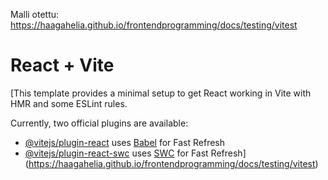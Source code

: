Malli otettu:
https://haagahelia.github.io/frontendprogramming/docs/testing/vitest


# React + Vite

[This template provides a minimal setup to get React working in Vite with HMR and some ESLint rules.

Currently, two official plugins are available:

- [@vitejs/plugin-react](https://github.com/vitejs/vite-plugin-react/blob/main/packages/plugin-react/README.md) uses [Babel](https://babeljs.io/) for Fast Refresh
- [@vitejs/plugin-react-swc](https://github.com/vitejs/vite-plugin-react-swc) uses [SWC](https://swc.rs/) for Fast Refresh](https://haagahelia.github.io/frontendprogramming/docs/testing/vitest)
